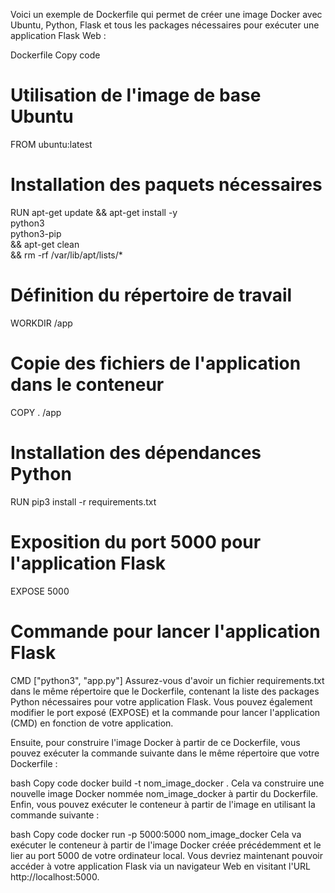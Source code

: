 Voici un exemple de Dockerfile qui permet de créer une image Docker avec Ubuntu, Python, Flask et tous les packages nécessaires pour exécuter une application Flask Web :

Dockerfile
Copy code
# Utilisation de l'image de base Ubuntu
FROM ubuntu:latest

# Installation des paquets nécessaires
RUN apt-get update && apt-get install -y \
    python3 \
    python3-pip \
    && apt-get clean \
    && rm -rf /var/lib/apt/lists/*

# Définition du répertoire de travail
WORKDIR /app

# Copie des fichiers de l'application dans le conteneur
COPY . /app

# Installation des dépendances Python
RUN pip3 install -r requirements.txt

# Exposition du port 5000 pour l'application Flask
EXPOSE 5000

# Commande pour lancer l'application Flask
CMD ["python3", "app.py"]
Assurez-vous d'avoir un fichier requirements.txt dans le même répertoire que le Dockerfile, contenant la liste des packages Python nécessaires pour votre application Flask. Vous pouvez également modifier le port exposé (EXPOSE) et la commande pour lancer l'application (CMD) en fonction de votre application.

Ensuite, pour construire l'image Docker à partir de ce Dockerfile, vous pouvez exécuter la commande suivante dans le même répertoire que votre Dockerfile :

bash
Copy code
docker build -t nom_image_docker .
Cela va construire une nouvelle image Docker nommée nom_image_docker à partir du Dockerfile. Enfin, vous pouvez exécuter le conteneur à partir de l'image en utilisant la commande suivante :

bash
Copy code
docker run -p 5000:5000 nom_image_docker
Cela va exécuter le conteneur à partir de l'image Docker créée précédemment et le lier au port 5000 de votre ordinateur local. Vous devriez maintenant pouvoir accéder à votre application Flask via un navigateur Web en visitant l'URL http://localhost:5000.